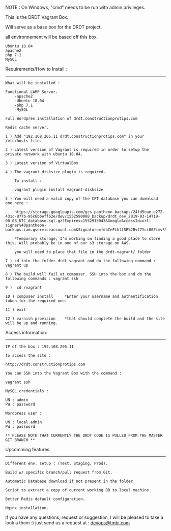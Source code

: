 NOTE : On Windows, "cmd" needs to be run with admin privileges.

This is the DRDT Vagrant Box.

Will serve as a base box for the DRDT project.

all environnement will be based off this box.

	Ubuntu 18.04
	apache2
	php 7.1
	MySQL


Requirements/How to Install :
__________________

	What will be installed :

	Fonctional LAMP Server. 
		-apache2
		-Ubuntu 18.04
		-php 7.1
		-MySQL

	Full Wordpres installation of drdt.constructionprotips.com

	Redis cache server.

	1 ) Add "192.168.205.11 drdt.constructionprotips.com" in your /etc/hosts file.

	2 ) Latest version of Vagrant is required in order to setup the private network with ubuntu 18.04.

	3 ) Latest version of VirtualBox

	4 ) The vagrant disksize plugin is required.

		To install :

		vagrant plugin install vagrant-disksize

	5 ) You will need a valid copy of the CPT database you can download one here :

		https://storage.googleapis.com/gcs-pantheon-backups/24fd5eae-e272-431c-877b-95c6bbeff62e/dev/1552590008_backup/drdt_dev_2019-03-14T19-00-08_UTC_database.sql.gz?Expires=1552915043&GoogleAccessId=url-signer%40pantheon-backups.iam.gserviceaccount.com&Signature=fdbCeFLhltSR%2Bvl7Yci00ZimvS9B6MWtLmEWas1I%2F5dD%2F53W0fNEdGqwyx%2FuZkSyk%2BrLv3Lsl8QrRSF%2FAJgIcs%2FIBwTIngWu3xmdklahu1J6dARuf6ulQOkkVY46wkj%2BQxZOWBwQh31VmHW3F72oe3hyKXIkvQbob17PmPmkRYl%2BLh5gElxveWfRlat6gclr6cXmcRgwgWNrVQ8waS%2BPGK%2FFxk5RrLY7BXBt3tsk3%2Bjo01E47cB81MGFX%2BkgdMBMMmDt5n3g%2FnEv1p2BqQCSJsj4KQmI7UasT3%2BsV2UBs0lbeMKew4Bx1xPW%2B%2FRtfBQ0H2cpJK67Y03ag5FrAP7%2FjQ%3D%3D

		*Temporary storage, I'm working on finding a good place to store this. Will probably be in one of our s3 storage on AWS. 

		you will need to place that file in the drdt-vagrant/ folder
		
	7 ) cd into the folder drdt-vagrant and do the following command : vagrant up

	8 ) The build will fail at composer. SSH into the box and do the following commands : vagrant ssh

	9 )  cd /vagrant

	10 ) composer install     *Enter your username and authentification token for the required one.

	11 ) exit

	12 ) varnish provision    *that should complete the build and the site will be up and running.

Access information:
___________________

	IP of the box : 192.168.205.11

	To access the site :

	http://drdt.constructionprotips.com

	You can SSH into the Vagrant Box with the command :

	vagrant ssh

	MySQL credentials :

	UN : admin
	PW : password

	Wordpress user :

	UN : local.admin
	PW : password

	** PLEASE NOTE THAT CURRENTLY THE DRDT CODE IS PULLED FROM THE MASTER GIT BRANCH **


Upcomming features 
___________________

	Different env. setup : (Test, Staging, Prod).

	Build w/ specific branch/pull request from Git.

	Automatic Database download if not present in the folder.

	Script to extract a copy of current working DB to local machine.

	Better Redis default configuration.

	Nginx installation.
	
If you have any questions, request or suggestion, I will be pleased to take a look a them :) just send us a request at :
devops@tmbi.com

